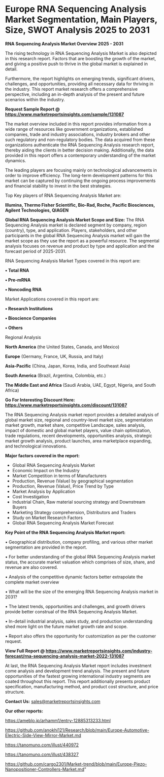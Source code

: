 # Europe RNA Sequencing Analysis Market Segmentation, Main Players, Size, SWOT Analysis 2025 to 2031

<Strong> RNA Sequencing Analysis Market Overview 2025 - 2031</strong>

The rising technology in RNA Sequencing Analysis Market is also depicted in this research report. Factors that are boosting the growth of the market, and giving a positive push to thrive in the global market is explained in detail.

Furthermore, the report highlights on emerging trends, significant drivers, challenges, and opportunities, providing all necessary data for thriving in the industry. This report market research offers a comprehensive perspective, including an in-depth analysis of the present and future scenarios within the industry.

<strong>Request Sample Report @ <a href=https://www.marketreportsinsights.com/sample/131087>https://www.marketreportsinsights.com/sample/131087</a></strong>

The market overview included in this report provides information from a wide range of resources like government organizations, established companies, trade and industry associations, industry brokers and other such regulatory and non-regulatory bodies. The data acquired from these organizations authenticate the RNA Sequencing Analysis research report, thereby aiding the clients in better decision making. Additionally, the data provided in this report offers a contemporary understanding of the market dynamics.

The leading players are focusing mainly on technological advancements in order to improve efficiency. The long-term development patterns for this market can be captured by continuing the ongoing process improvements and financial stability to invest in the best strategies.

Top Key players of RNA Sequencing Analysis Market are:

<strong>Illumina, Thermo Fisher Scientific, Bio-Rad, Roche, Pacific Biosciences, Agilent Technologies, QIAGEN</strong>

<strong><b>Global RNA Sequencing Analysis Market Scope and Size:</b></strong>
The RNA Sequencing Analysis market is declared segment by company, region (country), type, and application. Players, stakeholders, and other participants in the global RNA Sequencing Analysis market will gain the market scope as they use the report as a powerful resource. The segmental analysis focuses on revenue and product by type and application and the forecast period of 2025-2031.

RNA Sequencing Analysis Market Types covered in this report are:

<strong>• Total RNA

• Pre-mRNA

• Noncoding RNA</strong>

Market Applications covered in this report are:

<strong>• Research Institutions

• Bioscience Companies

• Others</strong> 

Regional Analysis

<strong>North America</strong> (the United States, Canada, and Mexico)

<strong>Europe</strong> (Germany, France, UK, Russia, and Italy)

<strong>Asia-Pacific</strong> (China, Japan, Korea, India, and Southeast Asia)

<strong>South America</strong> (Brazil, Argentina, Colombia, etc.)

<strong>The Middle East and Africa</strong> (Saudi Arabia, UAE, Egypt, Nigeria, and South Africa)

<strong>Go For Interesting Discount Here: <a href=https://www.marketreportsinsights.com/discount/131087>https://www.marketreportsinsights.com/discount/131087</a></strong>

The RNA Sequencing Analysis market report provides a detailed analysis of global market size, regional and country-level market size, segmentation market growth, market share, competitive Landscape, sales analysis, impact of domestic and global market players, value chain optimization, trade regulations, recent developments, opportunities analysis, strategic market growth analysis, product launches, area marketplace expanding, and technological innovations.

<strong><b>Major factors covered in the report:</b></strong>
<ul>
  <li>Global RNA Sequencing Analysis Market </li>
  <li>Economic Impact on the Industry</li>
  <li>Market Competition in terms of Manufacturers</li>
  <li>Production, Revenue (Value) by geographical segmentation</li>
  <li>Production, Revenue (Value), Price Trend by Type</li>
  <li>Market Analysis by Application</li>
  <li>Cost Investigation</li>
  <li>Industrial Chain, Raw material sourcing strategy and Downstream Buyers</li>
  <li>Marketing Strategy comprehension, Distributors and Traders</li>
  <li>Study on Market Research Factors</li>
  <li>Global RNA Sequencing Analysis Market Forecast</li>
</ul>

<strong><b>Key Point of the RNA Sequencing Analysis Market report:</b></strong>

• Geographical distribution, company profiling, and various other market segmentation are provided in the report.

• For better understanding of the global RNA Sequencing Analysis market status, the accurate market valuation which comprises of size, share, and revenue are also covered.

• Analysis of the competitive dynamic factors better extrapolate the complete market overview

• What will be the size of the emerging RNA Sequencing Analysis market in 2031?

• The latest trends, opportunities and challenges, and growth drivers provide better construal of the RNA Sequencing Analysis Market.

• In-detail industrial analysis, sales study, and production understanding shed more light on the future market growth rate and scope.

• Report also offers the opportunity for customization as per the customer request.

<strong><b>View Full Report @ <a href=https://www.marketreportsinsights.com/industry-forecast/rna-sequencing-analysis-market-2022-131087>https://www.marketreportsinsights.com/industry-forecast/rna-sequencing-analysis-market-2022-131087</a></b></strong>


At last, the RNA Sequencing Analysis Market report includes investment come analysis and development trend analysis. The present and future opportunities of the fastest growing international industry segments are coated throughout this report. This report additionally presents product specification, manufacturing method, and product cost structure, and price structure.

<strong>Contact Us:</strong>
sales@marketreportsinsights.com

<strong>Our other reports:</strong>

<a href=https://ameblo.jp/arhamm1/entry-12885313233.html>https://ameblo.jp/arhamm1/entry-12885313233.html</a>

<a href=https://github.com/anokhi121/Research/blob/main/Europe-Automotive-Electric-Side-View-Mirror-Market.md>https://github.com/anokhi121/Research/blob/main/Europe-Automotive-Electric-Side-View-Mirror-Market.md</a>

<a href=https://tanomuno.com/illust/440972>https://tanomuno.com/illust/440972</a>

<a href=https://tanomuno.com/illust/438327>https://tanomuno.com/illust/438327</a>

<a href=https://github.com/cargo2301/Market-trend/blob/main/Europe-Piezo-Nanopositioner-Controllers-Market.md>https://github.com/cargo2301/Market-trend/blob/main/Europe-Piezo-Nanopositioner-Controllers-Market.md</a>"
